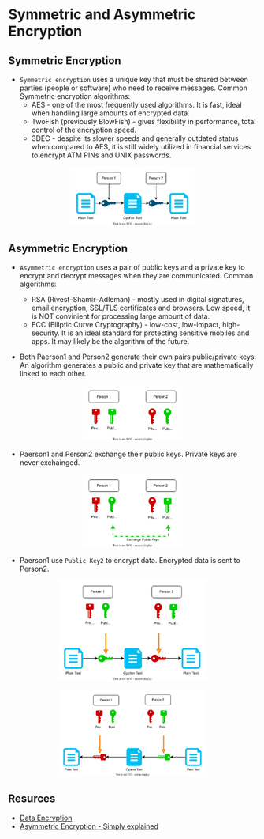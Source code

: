 # Symmetric and Asymmetric Encryption

## Symmetric Encryption
* `Symmetric encryption` uses a unique key that must be shared between parties (people or software) who need to receive messages. Common Symmetric encryption algorithms:
  * AES - one of the most frequently used algorithms. It is fast, ideal when handling large amounts of encrypted data.
  * TwoFish (previously BlowFish) - gives flexibility in performance, total control of the encryption speed.
  * 3DEC - despite its slower speeds and generally outdated status when compared to AES, it is still widely utilized in financial services to encrypt ATM PINs and UNIX passwords.

<p align="center">
  <img src="images/sym_enc.drawio.svg" width="50%">
</p>


## Asymmetric Encryption
* `Asymmetric encryption` uses a pair of public keys and a private key to encrypt and decrypt messages when they are communicated. Common algorithms:
  * RSA (Rivest–Shamir–Adleman) - mostly used in digital signatures, email encryption, SSL/TLS certificates and browsers. Low speed, it is NOT convinient for processing large amount of data.
  * ECC (Elliptic Curve Cryptography) - low-cost, low-impact, high-security. It is an ideal standard for protecting sensitive mobiles and apps. It may likely be the algorithm of the future.

* Both Paerson1 and Person2 generate their own pairs public/private keys.
  An algorithm generates a public and private key that are mathematically linked to each other.

<p align="center">
  <img src="images/rsa_1.svg" width="40%">
</p>

* Paerson1 and Person2 exchange their public keys. Private keys are never exchainged.

 
<p align="center">
  <img src="images/rsa_2.svg" width="40%">
</p>

* Paerson1 use `Public Key2` to encrypt data. Encrypted data is sent to Person2.


<p align="center">
  <img src="images/rsa_3.svg" width="60%">
</p>


<p align="center">
  <img src="images/rsa_4.svg" width="60%">
</p>


## Resurces
* [Data Encryption](https://preyproject.com/blog/types-of-encryption-symmetric-or-asymmetric-rsa-or-aes#:~:text=Symmetric%20vs%20Asymmetric%20Encryption,-Encryption%20types%20can&text=Symmetric%20encryption%20uses%20a%20unique,messages%20when%20they%20are%20communicated)
* [Asymmetric Encryption - Simply explained](https://www.youtube.com/watch?v=AQDCe585Lnc)

